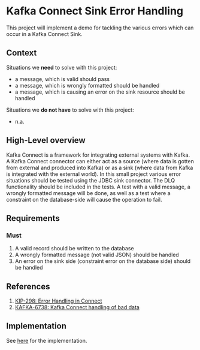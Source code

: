 # Kafka Connect Sink Error Handling
This project will implement a demo for tackling the various errors which can occur in a Kafka Connect Sink. 

## Context

Situations we **need** to solve with this project:

* a message, which is valid should pass
* a message, which is wrongly formatted should be handled
* a message, which is causing an error on the sink resource should be handled

Situations we **do not have** to solve with this project:

* n.a.

## High-Level overview

Kafka Connect is a framework for integrating external systems with Kafka. A Kafka Connect connector can either act as a source (where data is gotten from external and produced into Kafka) or as a sink (where data from Kafka is integrated with the external world). 
In this small project various error situations should be tested using the JDBC sink connector. The DLQ functionality should be included in the tests.
A test with a valid message, a wrongly formatted message will be done, as well as a test where  a constraint on the database-side will cause the operation to fail. 

## Requirements

### Must

1. A valid record should be written to the database
2. A wrongly formatted message (not valid JSON) should be handled 
3. An error on the sink side (constraint error on the database side) should be handled

 
## References

1. [KIP-298: Error Handling in Connect](https://cwiki.apache.org/confluence/display/KAFKA/KIP-298%3A+Error+Handling+in+Connect)
2. [KAFKA-6738: Kafka Connect handling of bad data](https://issues.apache.org/jira/browse/KAFKA-6738)

## Implementation

See [here](./impl/README.md) for the implementation.
